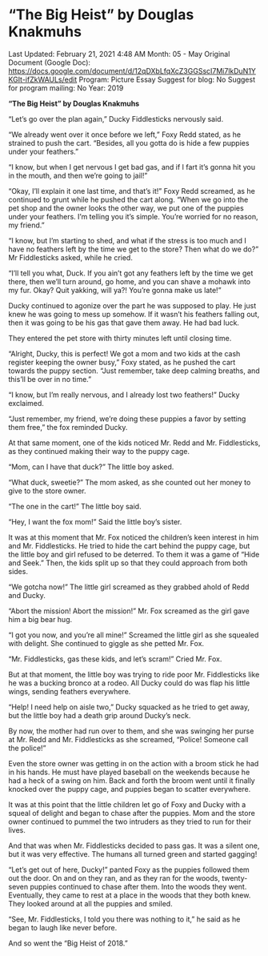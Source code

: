 # “The Big Heist” by Douglas Knakmuhs

Last Updated: February 21, 2021 4:48 AM
Month: 05 - May
Original Document (Google Doc): https://docs.google.com/document/d/12qDXbLfqXcZ3GGSscI7Mi7lkDuN1YKGIt-ifZkWAULs/edit
Program: Picture Essay
Suggest for blog: No
Suggest for program mailing: No
Year: 2019

**“The Big Heist” by Douglas Knakmuhs**

“Let’s go over the plan again,” Ducky Fiddlesticks nervously said.

“We already went over it once before we left,” Foxy Redd stated, as he strained to push the cart. “Besides, all you gotta do is hide a few puppies under your feathers.”

“I know, but when I get nervous I get bad gas, and if I fart it’s gonna hit you in the mouth, and then we’re going to jail!”

“Okay, I’ll explain it one last time, and that’s it!” Foxy Redd screamed, as he continued to grunt while he pushed the cart along. “When we go into the pet shop and the owner looks the other way, we put one of the puppies under your feathers. I’m telling you it’s simple. You’re worried for no reason, my friend.”

“I know, but I’m starting to shed, and what if the stress is too much and I have no feathers left by the time we get to the store? Then what do we do?” Mr Fiddlesticks asked, while he cried.

“I’ll tell you what, Duck. If you ain’t got any feathers left by the time we get there, then we’ll turn around, go home, and you can shave a mohawk into my fur. Okay? Quit yakking, will ya?! You’re gonna make us late!”

Ducky continued to agonize over the part he was supposed to play. He just knew he was going to mess up somehow. If it wasn’t his feathers falling out, then it was going to be his gas that gave them away. He had bad luck.

They entered the pet store with thirty minutes left until closing time.

“Alright, Ducky, this is perfect! We got a mom and two kids at the cash register keeping the owner busy,” Foxy stated, as he pushed the cart towards the puppy section. “Just remember, take deep calming breaths, and this’ll be over in no time.”

“I know, but I’m really nervous, and I already lost two feathers!” Ducky exclaimed.

“Just remember, my friend, we’re doing these puppies a favor by setting them free,” the fox reminded Ducky.

At that same moment, one of the kids noticed Mr. Redd and Mr. Fiddlesticks, as they continued making their way to the puppy cage.

“Mom, can I have that duck?” The little boy asked.

“What duck, sweetie?” The mom asked, as she counted out her money to give to the store owner.

“The one in the cart!” The little boy said.

“Hey, I want the fox mom!” Said the little boy’s sister.

It was at this moment that Mr. Fox noticed the children’s keen interest in him and Mr. Fiddlesticks. He tried to hide the cart behind the puppy cage, but the little boy and girl refused to be deterred. To them it was a game of “Hide and Seek.” Then, the kids split up so that they could approach from both sides.

“We gotcha now!” The little girl screamed as they grabbed ahold of Redd and Ducky.

“Abort the mission! Abort the mission!” Mr. Fox screamed as the girl gave him a big bear hug.

“I got you now, and you’re all mine!” Screamed the little girl as she squealed with delight. She continued to giggle as she petted Mr. Fox.

“Mr. Fiddlesticks, gas these kids, and let’s scram!” Cried Mr. Fox.

But at that moment, the little boy was trying to ride poor Mr. Fiddlesticks like he was a bucking bronco at a rodeo. All Ducky could do was flap his little wings, sending feathers everywhere.

“Help! I need help on aisle two,” Ducky squacked as he tried to get away, but the little boy had a death grip around Ducky’s neck.

By now, the mother had run over to them, and she was swinging her purse at Mr. Redd and Mr. Fiddlesticks as she screamed, “Police! Someone call the police!”

Even the store owner was getting in on the action with a broom stick he had in his hands. He must have played baseball on the weekends because he had a heck of a swing on him. Back and forth the broom went until it finally knocked over the puppy cage, and puppies began to scatter everywhere.

It was at this point that the little children let go of Foxy and Ducky with a squeal of delight and began to chase after the puppies. Mom and the store owner continued to pummel the two intruders as they tried to run for their lives.

And that was when Mr. Fiddlesticks decided to pass gas. It was a silent one, but it was very effective. The humans all turned green and started gagging!

“Let’s get out of here, Ducky!” panted Foxy as the puppies followed them out the door. On and on they ran, and as they ran for the woods, twenty-seven puppies continued to chase after them. Into the woods they went. Eventually, they came to rest at a place in the woods that they both knew. They looked around at all the puppies and smiled.

“See, Mr. Fiddlesticks, I told you there was nothing to it,” he said as he began to laugh like never before.

And so went the “Big Heist of 2018.”